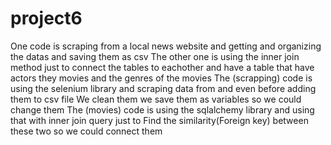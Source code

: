# project6
One code is scraping from a local news website and getting and organizing the datas and saving them as csv
The other one is using the inner join method just to connect the tables to eachother and have a table that have actors they movies and the genres of the movies
The (scrapping) code is using the selenium library and scraping data from and even before adding them to csv file
We clean them we save them as variables so we could change them
The (movies) code is using the sqlalchemy library and using that with inner join query just to
Find the similarity(Foreign key) between these two so we could connect them
